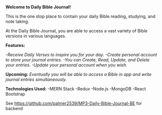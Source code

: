 **Welcome to Daily Bible Journal!**

This is the one stop place to contain your daily Bible reading, studying, and note taking.

At the Daily Bible Journal, you are able to access a vast variety of Bible versions in various languages. 

**Features:**

*-Receive Daily Verses to inspire you for your day.
-Create personal account to store your journal entries.
-You can Create, Read, Update, and Delete your entries. 
-Update your personal account when you wish.*


**Upcoming:**
*Eventually you will be able to access a Bible in app and write journal entries simultaneously.* 


**Technologies Used:**
-MERN Stack
-Redux
-Node.js
-MongoDB
-React Bootstrap

See https://github.com/palmer2539/MP3-Daily-Bible-Journal-BE for backend